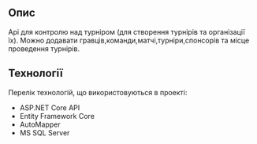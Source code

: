 ## Опис
Api для контролю над турніром (для створення турнірів та організації їх). Можно додавати гравців,команди,матчі,турніри,спонсорів та місце проведення турнірів.

## Технології
Перелік технологій, що використовуються в проекті:
- ASP.NET Core API
- Entity Framework Core
- AutoMapper
- MS SQL Server